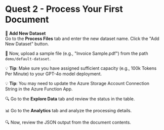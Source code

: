 # Quest 2 - Process Your First Document
📝 **Add New Dataset**  
Go to the **Process Files** tab and enter the new dataset name. Click the "Add New Dataset" button.

📂 Now, upload a sample file (e.g., "Invoice Sample.pdf") from the path `demo/default-dataset`.

💡 **Tip**: Make sure you have assigned sufficient capacity (e.g., 100k Tokens Per Minute) to your GPT-4o model deployment.

💡 **Tip**: You may need to update the Azure Storage Account Connection String in the Azure Function App.

🔍 Go to the **Explore Data** tab and review the status in the table.

📊 Go to the **Analytics** tab and analyze the processing details.

🔍 Now, review the JSON output from the document contents.


